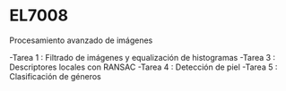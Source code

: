 # EL7008
Procesamiento avanzado de imágenes

-Tarea 1 : Filtrado de imágenes y equalización de histogramas
-Tarea 3 : Descriptores locales con RANSAC
-Tarea 4 : Detección de piel
-Tarea 5 : Clasificación de géneros

